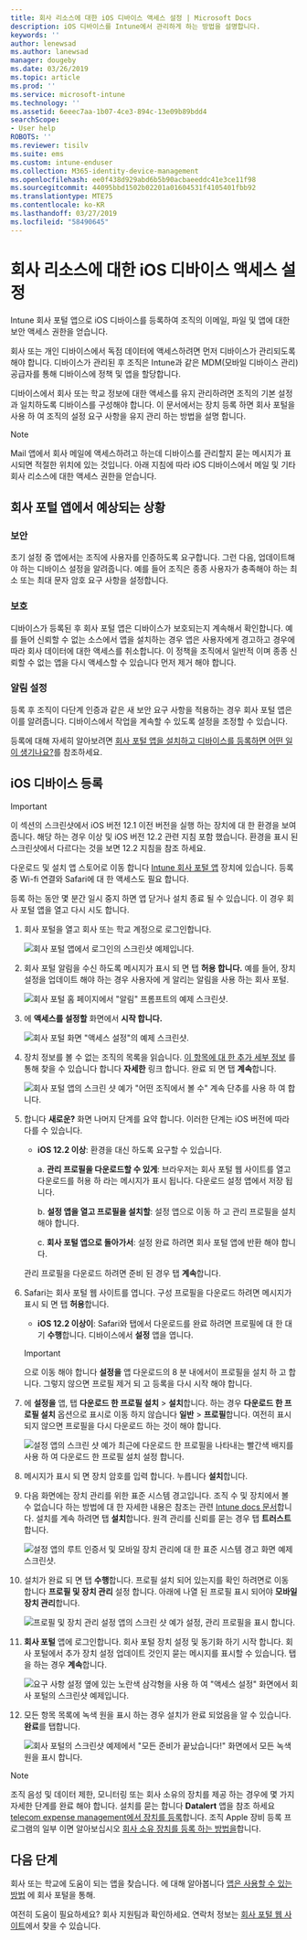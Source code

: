 ```yaml
---
title: 회사 리소스에 대한 iOS 디바이스 액세스 설정 | Microsoft Docs
description: iOS 디바이스를 Intune에서 관리하게 하는 방법을 설명합니다.
keywords: ''
author: lenewsad
ms.author: lanewsad
manager: dougeby
ms.date: 03/26/2019
ms.topic: article
ms.prod: ''
ms.service: microsoft-intune
ms.technology: ''
ms.assetid: 6eeec7aa-1b07-4ce3-894c-13e09b89bdd4
searchScope:
- User help
ROBOTS: ''
ms.reviewer: tisilv
ms.suite: ems
ms.custom: intune-enduser
ms.collection: M365-identity-device-management
ms.openlocfilehash: ee0f438d929abd6b5b90acbaeeddc41e3ce11f98
ms.sourcegitcommit: 44095bbd1502b02201a01604531f4105401fbb92
ms.translationtype: MTE75
ms.contentlocale: ko-KR
ms.lasthandoff: 03/27/2019
ms.locfileid: "58490645"
---
```

# <a name="set-up-ios-device-access-to-your-company-resources"></a>회사 리소스에 대한 iOS 디바이스 액세스 설정  

Intune 회사 포털 앱으로 iOS 디바이스를 등록하여 조직의 이메일, 파일 및 앱에 대한 보안 액세스 권한을 얻습니다.

회사 또는 개인 디바이스에서 독점 데이터에 액세스하려면 먼저 디바이스가 관리되도록 해야 합니다. 디바이스가 관리된 후 조직은 Intune과 같은 MDM(모바일 디바이스 관리) 공급자를 통해 디바이스에 정책 및 앱을 할당합니다. 

디바이스에서 회사 또는 학교 정보에 대한 액세스를 유지 관리하려면 조직의 기본 설정과 일치하도록 디바이스를 구성해야 합니다. 이 문서에서는 장치 등록 하면 회사 포털을 사용 하 여 조직의 설정 요구 사항을 유지 관리 하는 방법을 설명 합니다. 

> [!NOTE]
> Mail 앱에서 회사 메일에 액세스하려고 하는데 디바이스를 관리할지 묻는 메시지가 표시되면 적절한 위치에 있는 것입니다. 아래 지침에 따라 iOS 디바이스에서 메일 및 기타 회사 리소스에 대한 액세스 권한을 얻습니다.  

## <a name="what-to-expect-from-the-company-portal-app"></a>회사 포털 앱에서 예상되는 상황  

### <a name="security"></a>보안  
초기 설정 중 앱에서는 조직에 사용자를 인증하도록 요구합니다. 그런 다음, 업데이트해야 하는 디바이스 설정을 알려줍니다. 예를 들어 조직은 종종 사용자가 충족해야 하는 최소 또는 최대 문자 암호 요구 사항을 설정합니다.     

### <a name="protection"></a>보호  
디바이스가 등록된 후 회사 포털 앱은 디바이스가 보호되는지 계속해서 확인합니다. 예를 들어 신뢰할 수 없는 소스에서 앱을 설치하는 경우 앱은 사용자에게 경고하고 경우에 따라 회사 데이터에 대한 액세스를 취소합니다. 이 정책을 조직에서 일반적 이며 종종 신뢰할 수 없는 앱을 다시 액세스할 수 있습니다 먼저 제거 해야 합니다.  

### <a name="setting-notifications"></a>알림 설정  
등록 후 조직이 다단계 인증과 같은 새 보안 요구 사항을 적용하는 경우 회사 포털 앱은 이를 알려줍니다. 디바이스에서 작업을 계속할 수 있도록 설정을 조정할 수 있습니다.  

등록에 대해 자세히 알아보려면 [회사 포털 앱을 설치하고 디바이스를 등록하면 어떤 일이 생기나요?](https://docs.microsoft.com//intune-user-help/what-happens-if-you-install-the-company-portal-app-and-enroll-your-device-in-intune-ios)를 참조하세요.  

## <a name="enroll-your-ios-device"></a>iOS 디바이스 등록   

> [!IMPORTANT]
> 이 섹션의 스크린샷에서 iOS 버전 12.1 이전 버전을 실행 하는 장치에 대 한 환경을 보여 줍니다. 해당 하는 경우 이상 및 iOS 버전 12.2 관련 지침 포함 했습니다. 환경을 표시 된 스크린샷에서 다르다는 것을 보면 12.2 지침을 참조 하세요.      

다운로드 및 설치 앱 스토어로 이동 합니다 [Intune 회사 포털 앱](install-and-sign-in-to-the-intune-company-portal-app-ios.md) 장치에 있습니다. 등록 중 Wi-fi 연결와 Safari에 대 한 액세스도 필요 합니다. 

등록 하는 동안 몇 분간 일시 중지 하면 앱 닫거나 설치 종료 될 수 있습니다. 이 경우 회사 포털 앱을 열고 다시 시도 합니다.  

1. 회사 포털을 열고 회사 또는 학교 계정으로 로그인합니다. 

    ![회사 포털 앱에서 로그인의 스크린샷 예제입니다.](./media/ios-01-cp-enroll-1903.PNG)  

2. 회사 포털 알림을 수신 하도록 메시지가 표시 되 면 탭 **허용 합니다.** 예를 들어, 장치 설정을 업데이트 해야 하는 경우 사용자에 게 알리는 알림을 사용 하는 회사 포털. 

    ![회사 포털 홈 페이지에서 "알림" 프롬프트의 예제 스크린샷.](./media/ios-04-cp-enroll-1903.PNG)  

3. 에 **액세스를 설정할** 화면에서 **시작 합니다.**  

     ![회사 포털 화면 "액세스 설정"의 예제 스크린샷.](./media/ios-05-cp-enroll-1903.PNG)  

4. 장치 정보를 볼 수 없는 조직의 목록을 읽습니다. [이 항목에 대 한 추가 세부 정보](what-info-can-your-company-see-when-you-enroll-your-device-in-Intune.md) 를 통해 찾을 수 있습니다 합니다 **자세한** 링크 합니다. 완료 되 면 탭 **계속**합니다.  

    ![회사 포털 앱의 스크린 샷 예가 "어떤 조직에서 볼 수" 계속 단추를 사용 하 여 합니다.](./media/ios-06-cp-enroll-1903.PNG)  
 
5. 합니다 **새로운?** 화면 나머지 단계를 요약 합니다. 이러한 단계는 iOS 버전에 따라 다를 수 있습니다. 
    * **iOS 12.2 이상**: 환경을 대신 하도록 요구할 수 있습니다.  

        a. **관리 프로필을 다운로드할 수 있게**: 브라우저는 회사 포털 웹 사이트를 열고 다운로드를 허용 하 라는 메시지가 표시 됩니다. 다운로드 설정 앱에서 저장 됩니다.  

        b. **설정 앱을 열고 프로필을 설치할**: 설정 앱으로 이동 하 고 관리 프로필을 설치 해야 합니다.  

        c. **회사 포털 앱으로 돌아가서**: 설정 완료 하려면 회사 포털 앱에 반환 해야 합니다.  

    관리 프로필을 다운로드 하려면 준비 된 경우 탭 **계속**합니다.  

6. Safari는 회사 포털 웹 사이트를 엽니다. 구성 프로필을 다운로드 하려면 메시지가 표시 되 면 탭 **허용**합니다.  
    * **iOS 12.2 이상이**: Safari와 탭에서 다운로드를 완료 하려면 프로필에 대 한 대기 **수행**합니다. 디바이스에서 **설정** 앱을 엽니다.  

    > [!IMPORTANT]
    > 으로 이동 해야 합니다 **설정을** 앱 다운로드의 8 분 내에서이 프로필을 설치 하 고 합니다. 그렇지 않으면 프로필 제거 되 고 등록을 다시 시작 해야 합니다. 

7. 에 **설정을** 앱, 탭 **다운로드 한 프로필 설치** > **설치**합니다. 하는 경우 **다운로드 한 프로필 설치** 옵션으로 표시로 이동 하지 않습니다 **일반** > **프로필**합니다. 여전히 표시 되지 않으면 프로필을 다시 다운로드 하는 것이 해야 합니다.  

    ![설정 앱의 스크린 샷 예가 최근에 다운로드 한 프로필을 나타내는 빨간색 배지를 사용 하 여 다운로드 한 프로필 설치 설정 합니다.](./media/ios-10-cp-enroll-1903.PNG)  
    
8. 메시지가 표시 되 면 장치 암호를 입력 합니다. 누릅니다 **설치**합니다.      

9. 다음 화면에는 장치 관리를 위한 표준 시스템 경고입니다. 조직 수 및 장치에서 볼 수 없습니다 하는 방법에 대 한 자세한 내용은 참조는 관련 [Intune docs 문서](what-info-can-your-company-see-when-you-enroll-your-device-in-Intune.md)합니다. 설치를 계속 하려면 탭 **설치**합니다. 원격 관리를 신뢰를 묻는 경우 탭 **트러스트**합니다.  

    ![설정 앱의 루트 인증서 및 모바일 장치 관리에 대 한 표준 시스템 경고 화면 예제 스크린샷.](./media/ios-15-cp-enroll-1903.PNG)  

10. 설치가 완료 되 면 탭 **수행**합니다. 프로필 설치 되어 있는지를 확인 하려면로 이동 합니다 **프로필 및 장치 관리** 설정 합니다. 아래에 나열 된 프로필 표시 되어야 **모바일 장치 관리**합니다.   

    ![프로필 및 장치 관리 설정 앱의 스크린 샷 예가 설정, 관리 프로필을 표시 합니다.](./media/ios-00-cp-enroll-1903.PNG)  


11. **회사 포털** 앱에 로그인합니다. 회사 포털 장치 설정 및 동기화 하기 시작 합니다. 회사 포털에서 추가 장치 설정 업데이트 것인지 묻는 메시지를 표시할 수 있습니다. 탭을 하는 경우 **계속**합니다.

    ![요구 사항 설정 옆에 있는 노란색 삼각형을 사용 하 여 "액세스 설정" 화면에서 회사 포털의 스크린샷 예제입니다.](./media/ios-12-cp-enroll-1903.PNG)  

12. 모든 항목 목록에 녹색 원을 표시 하는 경우 설치가 완료 되었음을 알 수 있습니다. **완료**를 탭합니다.  
    
    ![회사 포털의 스크린샷 예제에서 "모든 준비가 끝났습니다!" 화면에서 모든 녹색 원을 표시 합니다.](./media/ios-13-cp-enroll-1903.PNG)  

> [!Note]
> 조직 음성 및 데이터 제한, 모니터링 또는 회사 소유의 장치를 제공 하는 경우에 몇 가지 자세한 단계를 완료 해야 합니다. 설치를 묻는 합니다 **Datalert** 앱을 참조 하세요 [telecom expense management에서 장치를 등록](enroll-your-device-with-telecom-expense-management-ios.md)합니다. 조직 Apple 장비 등록 프로그램의 일부 이면 알아보십시오 [회사 소유 장치를 등록 하는 방법을](enroll-your-device-dep-ios.md)합니다.  

## <a name="next-steps"></a>다음 단계  
회사 또는 학교에 도움이 되는 앱을 찾습니다. 에 대해 알아봅니다 [앱은 사용할 수 있는 방법](use-managed-apps-on-your-device-ios.md) 에 회사 포털을 통해.  

여전히 도움이 필요하세요? 회사 지원팀과 확인하세요. 연락처 정보는 [회사 포털 웹 사이트](https://go.microsoft.com/fwlink/?linkid=2010980)에서 찾을 수 있습니다.  
